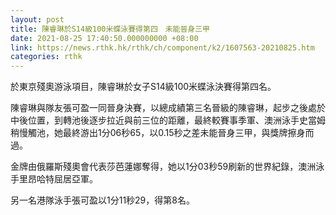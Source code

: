 ```yaml
---
layout: post
title: 陳睿琳於S14級100米蝶泳賽得第四　未能晉身三甲
date: 2021-08-25 17:40:50.000000000 +08:00
link: https://news.rthk.hk/rthk/ch/component/k2/1607563-20210825.htm
categories: rthk
---
```


於東京殘奧游泳項目，陳睿琳於女子S14級100米蝶泳決賽得第四名。

陳睿琳與隊友張可盈一同晉身決賽，以總成績第三名晉級的陳睿琳，起步之後處於中後位置，到轉池後逐步拉近與前三位的距離，最終較賽事季軍、澳洲泳手史當姆稍慢觸池，她最終游出1分06秒65，以0.15秒之差未能晉身三甲，與獎牌擦身而過。

金牌由俄羅斯殘奧會代表莎芭蓮娜奪得，她以1分03秒59刷新的世界紀錄，澳洲泳手里昂哈特屈居亞軍。

另一名港隊泳手張可盈以1分11秒29，得第8名。
